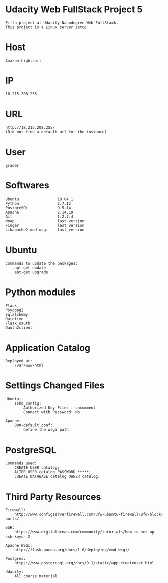 # Udacity Web FullStack Project 5
    Fifth project at Udacity Nanodegree Web FullStack.
    This project is a Linux server setup

# Host
    Amazon Lightsail

# IP
    18.215.208.255

# URL
    http://18.215.208.255/ 
    (Did not find a default url for the instance)

# User
    grader
    
# Softwares
    Ubuntu                 18.04.1
    Python                 2.7.12
    PostgreSQL             9.5.14
    Apache                 2.14.18
    Git                    1:2.7.4
    Nmap                   last version
    Finger                 last version
    Libapache2-mod-wsgi    last_version

# Ubuntu
    Commands to update the packages:
        apt-get update
        apt-get upgrade
    
# Python modules
    Flask
    Psycopg2
    Sqlalchemy
    Datetime 
    Flask_oauth 
    Oauth2client

# Application Catalog
    Deployed at:
        /var/www/html

# Settings Changed Files
    Ubuntu:
        sshd_config: 
            Authorized Key Files : uncomment
            Connect with Password: No
    
    Apache:
        000-default.conf:
            define the wsgi path

# PostgreSQL
    Commands used:
        CREATE USER catalog;
        ALTER USER catalog PASSWORD *****;
        CREATE DATABASE catalog OWNER catalog;
        
        
# Third Party Resources
    Firewall:
        http://www.configserverfirewall.com/ufw-ubuntu-firewall/ufw-block-ports/
        
    SSH:
        https://www.digitalocean.com/community/tutorials/how-to-set-up-ssh-keys--2
        
    Apache WSGI:
        http://flask.pocoo.org/docs/1.0/deploying/mod_wsgi/
        
    Postgres:
        https://www.postgresql.org/docs/9.1/static/app-createuser.html
    
    Udacity:
        All course material

